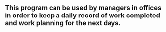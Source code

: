 ##  This program can be used by managers in offices in order to keep a daily record of work completed and work planning for the next days.
